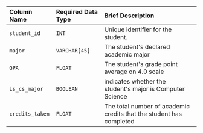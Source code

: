 | Column Name | Required Data Type | Brief Description |
| :--- | :--- | :--- |
| `student_id` | `INT` | Unique identifier for the student. |
| `major` | `VARCHAR[45]` | The student's declared academic major |
| `GPA` | `FLOAT` | The student's grade point average on 4.0 scale  |
| `is_cs_major` | `BOOLEAN` | indicates whether the student's major is Computer Science |
| `credits_taken` | `FLOAT` | The total number of academic credits that the student has completed |
